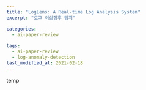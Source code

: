 ```yaml
---
title: "LogLens: A Real-time Log Analysis System"
excerpt: "로그 이상징후 탐지"

categories:
  - ai-paper-review
  
tags:
  - ai-paper-review
  - log-anomaly-detection
last_modified_at: 2021-02-18
---
```


temp